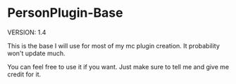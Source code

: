 # PersonPlugin-Base
VERSION: 1.4

This is the base I will use for most of my mc plugin creation. It probability won't update much.

You can feel free to use it if you want. Just make sure to tell me and give me credit for it.
